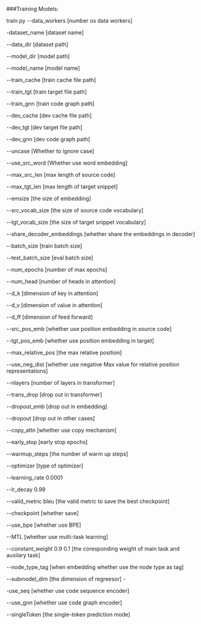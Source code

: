 ###Training Models:

train.py --data_workers [number os data workers]

-dataset_name [dataset name]

--data_dir [dataset path]

--model_dir [model path]

--model_name [model name]

--train_cache [train cache file path]

--train_tgt [train target file path]

--train_gnn [train code graph path]

--dev_cache [dev cache file path]

--dev_tgt [dev target file path]

--dev_gnn [dev code graph path]

--uncase [Whether to ignore case]

--use_src_word [Whether use word embedding]

--max_src_len [max length of source code]

--max_tgt_len [max length of target snippet]

--emsize [the size of embedding]

--src_vocab_size [the size of source code vocabulary]

--tgt_vocab_size [the size of target snippet vocabulary]

--share_decoder_embeddings [whether share the embeddings in decoder]

--batch_size [train batch size]

--test_batch_size [eval batch size]

--num_epochs [number of max epochs]

--num_head [number of heads in attention]

--d_k [dimension of key in attention]

--d_v [dimension of value in attention]

--d_ff [dimension of feed forward]

--src_pos_emb [whether use position embedding in source code]

--tgt_pos_emb [whether use position embedding in target]

--max_relative_pos [the max relative position]

--use_neg_dist [whether use negative Max value for relative position representations]

--nlayers [number of layers in transformer]

--trans_drop [drop out in transformer]

--dropout_emb [drop out in embedding]

--dropout [drop out in other cases]

--copy_attn [whether use copy mechanism]

--early_stop [early stop epochs]

--warmup_steps [the number of warm up steps]

--optimizer [type of optimizer]

--learning_rate 0.0001

--lr_decay 0.99 

--valid_metric bleu [the valid metric to save the best checkpoint]

--checkpoint [whether save]

--use_bpe [whether use BPE]

--MTL [whether use multi-task learning]

--constant_weight 0.9 0.1 [the coresponding weight of main task and auxilary task]

--node_type_tag [when embedding whether use the node type as tag]

--submodel_dim [the dimension of regreesor]  -

-use_seq [whether use code sequence encoder]

--use_gnn [whether use code graph encoder]

--singleToken [the single-token prediction mode]